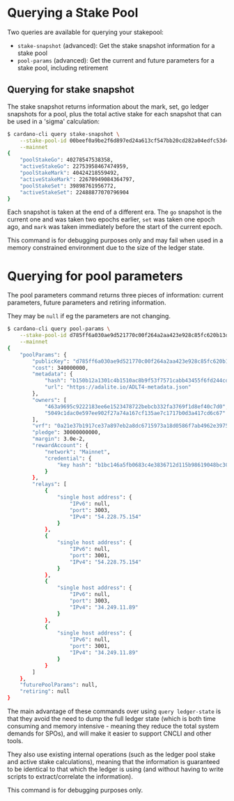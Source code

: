 # Querying a Stake Pool

Two queries are available for querying your stakepool:

* `stake-snapshot` (advanced): Get the stake snapshot information for a stake pool
* `pool-params` (advanced): Get the current and future parameters for a stake pool,
  including retirement

## Querying for stake snapshot

The stake snapshot returns information about the mark, set, go ledger snapshots for a pool, plus
the total active stake for each snapshot that can be used in a 'sigma' calculation:

```bash
$ cardano-cli query stake-snapshot \
    --stake-pool-id 00beef0a9be2f6d897ed24a613cf547bb20cd282a04edfc53d477114 \
    --mainnet
{
    "poolStakeGo": 40278547538358,
    "activeStakeGo": 22753958467474959,
    "poolStakeMark": 40424218559492,
    "activeStakeMark": 22670949084364797,
    "poolStakeSet": 39898761956772,
    "activeStakeSet": 22488877070796904
}
```

Each snapshot is taken at the end of a different era.  The `go` snapshot is the current one and
was taken two epochs earlier, `set` was taken one epoch ago, and `mark` was taken immediately
before the start of the current epoch.

This command is for debugging purposes only and may fail when used in a memory constrained
environment due to the size of the ledger state.

# Querying for pool parameters

The pool parameters command returns three pieces of information: current parameters, future
parameters and retiring information.

They may be `null` if eg the parameters are not changing.

```bash
$ cardano-cli query pool-params \
    --stake-pool-id d785ff6a030ae9d521770c00f264a2aa423e928c85fc620b13d46eda \
    --mainnet
{
    "poolParams": {
        "publicKey": "d785ff6a030ae9d521770c00f264a2aa423e928c85fc620b13d46eda",
        "cost": 340000000,
        "metadata": {
            "hash": "b150b12a1301c4b1510ac8b9f53f7571cabb43455f6fd244cd8fd97504b1c869",
            "url": "https://adalite.io/ADLT4-metadata.json"
        },
        "owners": [
            "463a9695c9222183ee6e1523478722bebcb332fa3769f1d8ef40c7d0",
            "5049c1dac0e597ee902f27a74a167cf135ae7c1717b0d3a417cd6c67"
        ],
        "vrf": "0a21e37b1917ce37a897eb2a8dc6715973a18d0586f7ab4962e3975561151348",
        "pledge": 30000000000,
        "margin": 3.0e-2,
        "rewardAccount": {
            "network": "Mainnet",
            "credential": {
                "key hash": "b1bc146a5fb0683c4e3836712d115b98619048bc307cc059b6adc76e"
            }
        },
        "relays": [
            {
                "single host address": {
                    "IPv6": null,
                    "port": 3003,
                    "IPv4": "54.228.75.154"
                }
            },
            {
                "single host address": {
                    "IPv6": null,
                    "port": 3001,
                    "IPv4": "54.228.75.154"
                }
            },
            {
                "single host address": {
                    "IPv6": null,
                    "port": 3003,
                    "IPv4": "34.249.11.89"
                }
            },
            {
                "single host address": {
                    "IPv6": null,
                    "port": 3001,
                    "IPv4": "34.249.11.89"
                }
            }
        ]
    },
    "futurePoolParams": null,
    "retiring": null
}
```

The main advantage of these commands over using `query ledger-state` is that they avoid the need
to dump the full ledger state (which is both time consuming and memory intensive - meaning they
reduce the total system demands for SPOs), and will make it easier to support CNCLI and other
tools.

They also use existing internal operations (such as the ledger pool stake and active stake
calculations), meaning that the information is guaranteed to be identical to that which the
ledger is using (and without having to write scripts to extract/correlate the information).

This command is for debugging purposes only.
